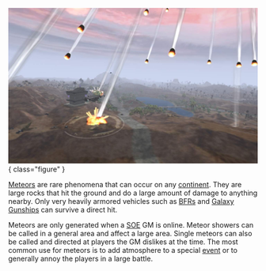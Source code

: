 ![](../images/Meteor.jpg){ class="figure" }

[Meteors](Meteor.md) are rare phenomena that can occur on any
[continent](../locations/Continent.md). They are large rocks that hit the ground
and do a large amount of damage to anything nearby. Only very heavily armored
vehicles such as [BFRs](../vehicles/BattleFrame_Robotics.md) and
[Galaxy Gunships](../vehicles/Galaxy_Gunship.md) can survive a direct hit.

Meteors are only generated when a [SOE](../etc/Sony_Online_Entertainment.md) GM
is online. Meteor showers can be called in a general area and affect a large
area. Single meteors can also be called and directed at players the GM dislikes
at the time. The most common use for meteors is to add atmosphere to a special
[event](../etc/Events.md) or to generally annoy the players in a large battle.

